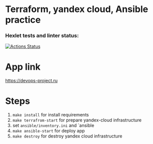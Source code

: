 # Terraform, yandex cloud, Ansible practice

### Hexlet tests and linter status:

[![Actions Status](https://github.com/looleeluu/devops-for-programmers-project-77/actions/workflows/hexlet-check.yml/badge.svg)](https://github.com/looleeluu/devops-for-programmers-project-77/actions)

# App link

https://devops-project.ru

# Steps

1. `make install` for install requirements
2. `make terrafrom-start` for prepare yandex-cloud infrastructure
3. set `ansible/inventory.ini` and `ansible
4. `make ansible-start` for deploy app
5. `make destroy` for destroy yandex cloud infrastructure

